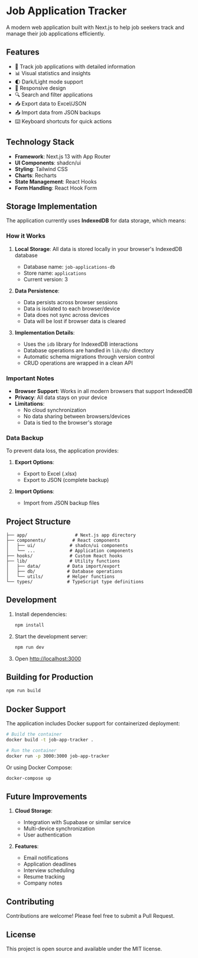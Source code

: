 # Job Application Tracker

A modern web application built with Next.js to help job seekers track and manage their job applications efficiently.

## Features

- 📝 Track job applications with detailed information
- 📊 Visual statistics and insights
- 🌓 Dark/Light mode support
- 📱 Responsive design
- 🔍 Search and filter applications
- 📥 Export data to Excel/JSON
- 📤 Import data from JSON backups
- ⌨️ Keyboard shortcuts for quick actions

## Technology Stack

- **Framework**: Next.js 13 with App Router
- **UI Components**: shadcn/ui
- **Styling**: Tailwind CSS
- **Charts**: Recharts
- **State Management**: React Hooks
- **Form Handling**: React Hook Form

## Storage Implementation

The application currently uses **IndexedDB** for data storage, which means:

### How it Works

1. **Local Storage**: All data is stored locally in your browser's IndexedDB database
   - Database name: `job-applications-db`
   - Store name: `applications`
   - Current version: 3

2. **Data Persistence**:
   - Data persists across browser sessions
   - Data is isolated to each browser/device
   - Data does not sync across devices
   - Data will be lost if browser data is cleared

3. **Implementation Details**:
   - Uses the `idb` library for IndexedDB interactions
   - Database operations are handled in `lib/db/` directory
   - Automatic schema migrations through version control
   - CRUD operations are wrapped in a clean API

### Important Notes

- **Browser Support**: Works in all modern browsers that support IndexedDB
- **Privacy**: All data stays on your device
- **Limitations**:
  - No cloud synchronization
  - No data sharing between browsers/devices
  - Data is tied to the browser's storage

### Data Backup

To prevent data loss, the application provides:

1. **Export Options**:
   - Export to Excel (.xlsx)
   - Export to JSON (complete backup)

2. **Import Options**:
   - Import from JSON backup files

## Project Structure

```
├── app/                  # Next.js app directory
├── components/          # React components
│   ├── ui/             # shadcn/ui components
│   └── ...             # Application components
├── hooks/              # Custom React hooks
├── lib/                # Utility functions
│   ├── data/          # Data import/export
│   ├── db/            # Database operations
│   └── utils/         # Helper functions
└── types/             # TypeScript type definitions
```

## Development

1. Install dependencies:
   ```bash
   npm install
   ```

2. Start the development server:
   ```bash
   npm run dev
   ```

3. Open [http://localhost:3000](http://localhost:3000)

## Building for Production

```bash
npm run build
```

## Docker Support

The application includes Docker support for containerized deployment:

```bash
# Build the container
docker build -t job-app-tracker .

# Run the container
docker run -p 3000:3000 job-app-tracker
```

Or using Docker Compose:

```bash
docker-compose up
```

## Future Improvements

1. **Cloud Storage**:
   - Integration with Supabase or similar service
   - Multi-device synchronization
   - User authentication

2. **Features**:
   - Email notifications
   - Application deadlines
   - Interview scheduling
   - Resume tracking
   - Company notes

## Contributing

Contributions are welcome! Please feel free to submit a Pull Request.

## License

This project is open source and available under the MIT license.